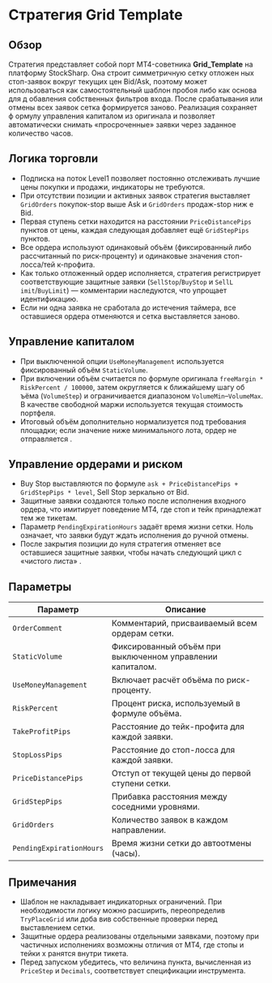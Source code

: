 # Стратегия Grid Template

## Обзор
Стратегия представляет собой порт MT4-советника **Grid_Template** на платформу StockSharp. Она строит симметричную сетку отложен
ных стоп-заявок вокруг текущих цен Bid/Ask, поэтому может использоваться как самостоятельный шаблон пробоя либо как основа для д
обавления собственных фильтров входа. После срабатывания или отмены всех заявок сетка формируется заново. Реализация сохраняет ф
ормулу управления капиталом из оригинала и позволяет автоматически снимать «просроченные» заявки через заданное количество часов.

## Логика торговли
- Подписка на поток Level1 позволяет постоянно отслеживать лучшие цены покупки и продажи, индикаторы не требуются.
- При отсутствии позиции и активных заявок стратегия выставляет `GridOrders` покупок-stop выше Ask и `GridOrders` продаж-stop ниж
е Bid.
- Первая ступень сетки находится на расстоянии `PriceDistancePips` пунктов от цены, каждая следующая добавляет ещё `GridStepPips`
 пунктов.
- Все ордера используют одинаковый объём (фиксированный либо рассчитанный по риск-проценту) и одинаковые значения стоп-лосса/тей
к-профита.
- Как только отложенный ордер исполняется, стратегия регистрирует соответствующие защитные заявки (`SellStop`/`BuyStop` и `SellL
imit`/`BuyLimit`) — комментарии наследуются, что упрощает идентификацию.
- Если ни одна заявка не сработала до истечения таймера, все оставшиеся ордера отменяются и сетка выставляется заново.

## Управление капиталом
- При выключенной опции `UseMoneyManagement` используется фиксированный объём `StaticVolume`.
- При включении объём считается по формуле оригинала `freeMargin * RiskPercent / 100000`, затем округляется к ближайшему шагу об
ъёма (`VolumeStep`) и ограничивается диапазоном `VolumeMin`–`VolumeMax`. В качестве свободной маржи используется текущая стоимость
 портфеля.
- Итоговый объём дополнительно нормализуется под требования площадки; если значение ниже минимального лота, ордер не отправляется
.

## Управление ордерами и риском
- Buy Stop выставляются по формуле `ask + PriceDistancePips + GridStepPips * level`, Sell Stop зеркально от Bid.
- Защитные заявки создаются только после исполнения входного ордера, что имитирует поведение MT4, где стоп и тейк принадлежат тем
же тикетам.
- Параметр `PendingExpirationHours` задаёт время жизни сетки. Ноль означает, что заявки будут ждать исполнения до ручной отмены.
- После закрытия позиции до нуля стратегия отменяет все оставшиеся защитные заявки, чтобы начать следующий цикл с «чистого листа»
.

## Параметры
| Параметр | Описание |
|----------|----------|
| `OrderComment` | Комментарий, присваиваемый всем ордерам сетки. |
| `StaticVolume` | Фиксированный объём при выключенном управлении капиталом. |
| `UseMoneyManagement` | Включает расчёт объёма по риск-проценту. |
| `RiskPercent` | Процент риска, используемый в формуле объёма. |
| `TakeProfitPips` | Расстояние до тейк-профита для каждой заявки. |
| `StopLossPips` | Расстояние до стоп-лосса для каждой заявки. |
| `PriceDistancePips` | Отступ от текущей цены до первой ступени сетки. |
| `GridStepPips` | Прибавка расстояния между соседними уровнями. |
| `GridOrders` | Количество заявок в каждом направлении. |
| `PendingExpirationHours` | Время жизни сетки до автоотмены (часы). |

## Примечания
- Шаблон не накладывает индикаторных ограничений. При необходимости логику можно расширить, переопределив `TryPlaceGrid` или доба
вив собственные проверки перед выставлением сетки.
- Защитные ордера реализованы отдельными заявками, поэтому при частичных исполнениях возможны отличия от MT4, где стопы и тейки х
ранятся внутри тикета.
- Перед запуском убедитесь, что величина пункта, вычисленная из `PriceStep` и `Decimals`, соответствует спецификации инструмента.
